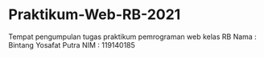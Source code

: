 # Praktikum-Web-RB-2021
Tempat pengumpulan tugas praktikum pemrograman web kelas RB
Nama : Bintang Yosafat Putra 
NIM : 119140185
